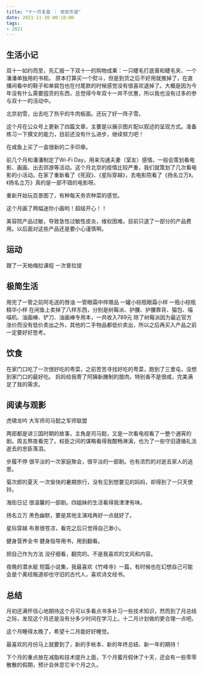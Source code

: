 ```yaml
---
title: "十一月复盘 ｜ 依依东望"
date: 2021-11-30 00:18:00
tags:
- 2021
---
```


## 生活小记

双十一如约而至，先汇报一下双十一的购物成果：一只睫毛打底膏和睫毛夹、一个潘潘单独用的书柜。
原本打算买一个熨斗，但是到货之后不好用就推掉了，在直播间看中的鞋子和单肩包也在付尾款的时候感觉没有很喜欢退掉了。大概是因为今年没有什么需要囤货的东西，总觉得今年双十一并不优惠，所以我也没有过多的参与双十一的活动中。

北京初雪，出去吃了热乎的牛肉板面。还玩了好一阵子雪。

这个月在公众号上更新了四篇文章，主要是以展示图片配以叙述的呈现方式。准备练习一下撰文的能力，目前还没有什么进步，继续努力吧！

在咸鱼上买了一盒很新的二手印章。

前几个月和潘潘制定了Wi-Fi Day，用来沟通夫妻（室友）感情。一般会策划看电影、画画、出去郊游等活动。这个月北京的疫情比较严重，我们就策划了几次看电影的小活动。在家了重新看了《死寂》、《星际穿越》，去电影院看了《扬名立万》。《扬名立万》真的是一部不错的电影呀。

重新开始玩百景图了，有种每天务农种菜的感觉。

这个月画了两幅迷你小画哟！超级开心！！

美容院产品过敏，导致急性过敏性皮炎，维权困难。目前只退了一部分的产品费用。以后面对这些产品还是要小心谨慎啊。

## 运动

跟了一天帕梅拉课程
一次普拉提

## 极简生活

用完了一管之前阿毛送的唇油
一管眼霜中样赠品
一罐小棕瓶眼霜小样
一瓶小棕瓶精华小样
在闲鱼上卖掉了八样东西，分别是树莓派、护腰、护腰靠背、猫包、喵喵机、油画棒、铲刀、油画棒专用本，一共收入789元
除了树莓派因为最近官方涨价而没有低价卖出之外，其他的二手物品都低价卖出，所以之后再买入产品之前一定要好好思考。

## 饮食

在家门口吃了一次很好吃的粤菜，之前苦苦寻找好吃的粤菜，跑到了三里屯，没想到家门口的最好吃。
妈妈给我寄了阿姨新腌制的腊肉，特别香不是很咸，完美满足了我的需求。

## 阅读与观影

虎啸龙吟
大军师司马懿之军师联盟

两部都是讲三国时期的故事，主角是司马懿，又是一次看电视看了一整个通宵的剧。周五熬夜看完了。权臣之间的谋略看得我酣畅淋漓，也为了一些守旧遵循礼法逝去的忠臣落泪。

步履不停
很平淡的一次家庭聚会，很平淡的一部剧。也有浓烈的对逝去家人的追思。

菊次郎的夏天
一次愉快的暑期旅行，没有见到想要见的妈妈，却得到了一只天使铃。

海街日记
很温馨的一部剧。四姐妹的生活看得我津津有味。

扬名立万
黑色幽默，要是其他主演戏再好一点就好了。

星际穿越
布景很苍凉，看完之后只觉得自己渺小。

健身营养全书
健身指导用书，用到翻看。

把自己作为方法
没仔细看，翻完的。不是我喜欢的文风和内容。

夜晚的潜水艇
短篇小说集，我最喜欢《竹峰寺》一篇，有时候也在幻想自己可能会是个离经叛道却也守旧的古代人，喜欢诗文经书。

## 总结
月初还满怀信心地期待这个月可以多看点书多补习一些技术知识，然而到了月总结之际，发现这个月还是没有分多少时间在学习上。十二月计划做的更合理一点吧。

这个月睡得太晚了，希望十二月能好好睡觉。

最喜欢的月份马上就要到了，新的手帐本、新的年终总结、新一年的期待！

下个月的重点放在减脂和技术提升上面，下个月蜜月假休了十天，还会有一些零零散散的假期，预计会休息它半个月之久。
